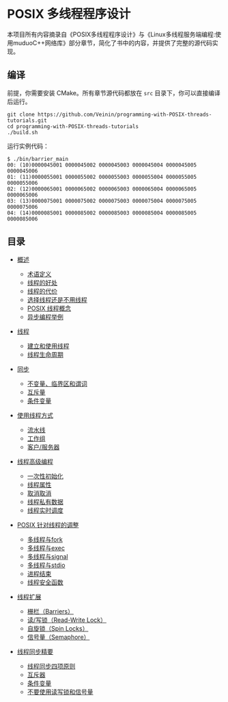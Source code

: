 # POSIX 多线程程序设计

本项目所有内容摘录自《POSIX多线程程序设计》与《Linux多线程服务端编程:使用muduoC++网络库》部分章节，简化了书中的内容，并提供了完整的源代码实现。

## 编译

前提，你需要安装 CMake。所有章节源代码都放在 `src` 目录下，你可以直接编译后运行。

```shell
git clone https://github.com/Veinin/programming-with-POSIX-threads-tutorials.git
cd programming-with-POSIX-threads-tutorials
./build.sh
```

运行实例代码：

```shell
$ ./bin/barrier_main
00: (10)0000045001 0000045002 0000045003 0000045004 0000045005 0000045006
01: (11)0000055001 0000055002 0000055003 0000055004 0000055005 0000055006
02: (12)0000065001 0000065002 0000065003 0000065004 0000065005 0000065006
03: (13)0000075001 0000075002 0000075003 0000075004 0000075005 0000075006
04: (14)0000085001 0000085002 0000085003 0000085004 0000085005 0000085006
```

## 目录

* [概述](./doc/01_overview.md)
  * [术语定义](./doc/01_overview.md#术语定义)
  * [线程的好处](./doc/01_overview.md#线程的好处)
  * [线程的代价](./doc/01_overview.md#线程的代价)
  * [选择线程还是不用线程](./doc/01_overview.md#选择线程还是不用线程)
  * [POSIX 线程概念](./doc/01_overview.md#POSIX线程概念)
  * [异步编程举例](./doc/01_overview.md#异步编程举例)

* [线程](./doc/02_threads.md)
  * [建立和使用线程](./doc/02_threads.md#建立和使用线程)
  * [线程生命周期](./doc/02_threads.md#线程生命周期)

* [同步](./doc/03_synchronization.md)
  * [不变量、临界区和谓词](./doc/03_synchronization.md#不变量、临界区和谓词)
  * [互斥量](./doc/03_synchronization.md#互斥量)
  * [条件变量](./doc/03_synchronization.md#条件变量)

* [使用线程方式](./doc/04_a_few_ways_to_threads.md)
  * [流水线](./doc/04_a_few_ways_to_threads.md#流水线)
  * [工作组](./doc/04_a_few_ways_to_threads.md#工作组)
  * [客户/服务器](./doc/04_a_few_ways_to_threads.md#客户/服务器)

* [线程高级编程](./doc/05_advanced_thread_programming.md)
  * [一次性初始化](./doc/05_advanced_thread_programming.md#一次性初始化)
  * [线程属性](./doc/05_advanced_thread_programming.md#线程属性)
  * [取消取消](./doc/05_advanced_thread_programming.md#取消取消)
  * [线程私有数据](./doc/05_advanced_thread_programming.md#线程私有数据)
  * [线程实时调度](./doc/05_advanced_thread_programming.md#线程实时调度)

* [POSIX 针对线程的调整](./doc/06_posix_adjusts_to_threads.md)
  * [多线程与fork](./doc/06_posix_adjusts_to_threads.md#多线程与fork)
  * [多线程与exec](./doc/06_posix_adjusts_to_threads.md#多线程与exec)
  * [多线程与signal](./doc/06_posix_adjusts_to_threads.md#多线程与signal)
  * [多线程与stdio](./doc/06_posix_adjusts_to_threads.md#多线程与stdio)
  * [进程结束](./doc/06_posix_adjusts_to_threads.md#进程结束)
  * [线程安全函数](./doc/06_posix_adjusts_to_threads.md#线程安全函数)

* [线程扩展](./doc/07_extended.md)
  * [栅栏（Barriers）](./doc/07_extended.md#栅栏（Barriers）)
  * [读/写锁（Read-Write Lock）](./doc/07_extended.md#读/写锁（Read-Write%20Lock）)
  * [自旋锁（Spin Locks）](./doc/07_extended.md#自旋锁（Spin%20Locks）)
  * [信号量（Semaphore）](./doc/07_extended.md#信号量（Semaphore）)

* [线程同步精要](./doc/08_synchronization_essentials.md)
  * [线程同步四项原则](./doc/08_synchronization_essentials.md#线程同步四项原则)
  * [互斥器](./doc/08_synchronization_essentials.md#互斥器)
  * [条件变量](./doc/08_synchronization_essentials.md#条件变量)
  * [不要使用读写锁和信号量](./doc/08_synchronization_essentials.md#不要使用读写锁和信号量)